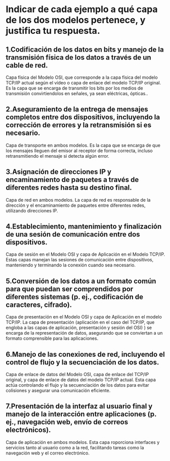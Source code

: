 # Indicar de cada ejemplo a qué capa de los dos modelos pertenece, y justifica tu respuesta.

## 1.Codificación de los datos en bits y manejo de la transmisión física de los datos a través de un cable de red.

Capa física del Modelo OSI, que corresponde a la capa física del modelo TCP/IP actual según el vídeo o capa de enlace del modelo TCP/IP original. Es la capa que se encarga de transmitir los bits por los medios de transmisión convirtiendolos en señales, ya sean eléctricas, ópticas..

## 2.Aseguramiento de la entrega de mensajes completos entre dos dispositivos, incluyendo la corrección de errores y la retransmisión si es necesario.

Capa de transporte en ambos modelos. Es la capa que se encarga de que los mensajes lleguen del emisor al receptor de forma correcta, incluso retransmitiendo el mensaje si detecta algún error.

## 3.Asignación de direcciones IP y encaminamiento de paquetes a través de diferentes redes hasta su destino final.

Capa de red en ambos modelos. La capa de red es responsable de la dirección y el encaminamiento de paquetes entre diferentes redes, utilizando direcciones IP.

## 4.Establecimiento, mantenimiento y finalización de una sesión de comunicación entre dos dispositivos.

Capa de sesión en el Modelo OSI y capa de Aplicación en el Modelo TCP/IP. Estas capas manejan las sesiones de comunicación entre dispositivos, manteniendo y terminando la conexión cuando sea necesario. 

## 5.Conversión de los datos a un formato común para que puedan ser comprendidos por diferentes sistemas (p. ej., codificación de caracteres, cifrado).

Capa de presentación en el Modelo OSI y capa de Aplicación en el modelo TCP/IP. La capa de presentación (aplicación en el caso del TCP/IP, que engloba a las capas de aplicación, presentación y sesión del OSI) ) se encarga de la representación de datos, asegurando que se conviertan a un formato comprensible para las aplicaciones.

## 6.Manejo de las conexiones de red, incluyendo el control de flujo y la secuenciación de los datos.

Capa de enlace de datos del Modelo OSI, capa de enlace del TCP/IP original, y capa de enlace de datos del modelo TCP/IP actual. Esta capa actúa controlando el flujo y la secuenciación de los datos para evitar colisiones y asegurar una comunicación eficiente.

## 7.Presentación de la interfaz al usuario final y manejo de la interacción entre aplicaciones (p. ej., navegación web, envío de correos electrónicos).

Capa de aplicación en ambos modelos. Esta capa roporciona interfaces y servicios tanto al usuario como a la red, facilitando tareas como la navegación web y el correo electrónico.
